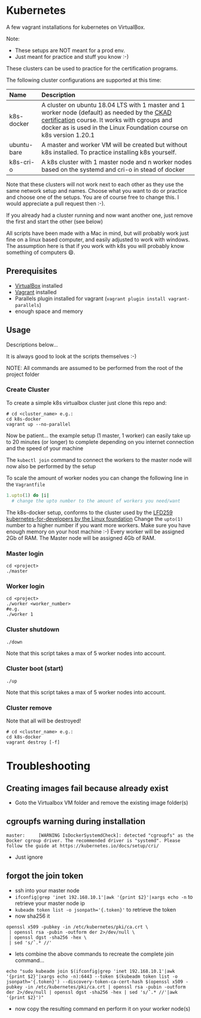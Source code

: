 # Kubernetes

A few vagrant installations for kubernetes on VirtualBox.

Note:

- These setups are NOT meant for a prod env.
- Just meant for practice and stuff you know :-)

These clusters can be used to practice for the certification programs.

The following cluster configurations are supported at this time:

| Name | Description |
| :---- | :-----------|
| k8s-docker | A cluster on ubuntu 18.04 LTS with 1 master and 1 worker node (default) as needed by the [CKAD certification](https://training.linuxfoundation.org/training/kubernetes-for-developers/) course. It works with cgroups and docker as is used in the Linux Foundation course on k8s version 1.20.1 |
| ubuntu-bare | A master and worker VM will be created but without k8s installed. To practice installing k8s yourself. |
| k8s-cri-o | A k8s cluster with 1 master node and n worker nodes based on the systemd and cri-o in stead of docker |

Note that these clusters will not work next to each other as they use the same
network setup and names. Choose what you want to do or practice and choose one
of the setups. You are of course free to change this. I would appreciate a pull
request then :-).

If you already had a cluster running and now want another one, just remove the
first and start the other (see below)

All scripts have been made with a Mac in mind, but will probably work just fine
on a linux based computer, and easily adjusted to work with windows. The
assumption here is that if you work with k8s you will probably know something of
computers 😄.

## Prerequisites

- [VirtualBox](https://www.virtualbox.org/) installed
- [Vagrant](https://www.vagrantup.com/docs/installation) installed
- Parallels plugin installed for vagrant (`vagrant plugin install vagrant-parallels`)
- enough space and memory

## Usage

Descriptions below...

It is always good to look at the scripts themselves :-)

NOTE: All commands are assumed to be performed from the root of the project
folder

### Create Cluster

To create a simple k8s virtualbox cluster just clone this repo and:

```shell
# cd <cluster_name> e.g.:
cd k8s-docker
vagrant up --no-parallel
```

Now be patient... the example setup (1 master, 1 worker) can easily take up to
20 minutes (or longer) to complete depending on you internet connection and the
speed of your machine

The `kubectl join` command to connect the workers to the master node will now
also be performed by the setup

To scale the amount of worker nodes you can change the following line in
the `Vagrantfile`

```ruby
1.upto(1) do |i|
  # change the upto number to the amount of workers you need/want
```

The k8s-docker setup, conforms to the cluster used by the
[LFD259 kubernetes-for-developers by the Linux foundation](https://training.linuxfoundation.org/training/kubernetes-for-developers/)
Change the `upto(1)` number to a higher number if you want more workers. Make
sure you have enough memory on your host machine :-)
Every worker will be assigned 2Gb of RAM. The Master node will be assigned 4Gb
of RAM.

### Master login

```shell
cd <project>
./master
```

### Worker login

```shell
cd <project>
./worker <worker_number>
#e.g.
./worker 1
```

### Cluster shutdown

```shell
./down
```

Note that this script takes a max of 5 worker nodes into account.

### Cluster boot (start)

```shell
./up
```

Note that this script takes a max of 5 worker nodes into account.

### Cluster remove

Note that all will be destroyed!

```shell
# cd <cluster_name> e.g.:
cd k8s-docker
vagrant destroy [-f]
```

# Troubleshooting

## Creating images fail because already exist

- Goto the Virtualbox VM folder and remove the existing image folder(s)

## cgroupfs warning during installation

```shell
master: 	[WARNING IsDockerSystemdCheck]: detected "cgroupfs" as the Docker cgroup driver. The recommended driver is "systemd". Please follow the guide at https://kubernetes.io/docs/setup/cri/
```

- Just ignore

## forgot the join token

- ssh into your master node
- `ifconfig|grep 'inet 192.168.10.1'|awk '{print $2}'|xargs echo -n` to retrieve
  your master node ip
- `kubeadm token list -o jsonpath='{.token}'` to retrieve the token
- now sha256 it

```shell
openssl x509 -pubkey -in /etc/kubernetes/pki/ca.crt \
 | openssl rsa -pubin -outform der 2>/dev/null \
 | openssl dgst -sha256 -hex \
 | sed 's/ˆ.* //'
```

- lets combine the above commands to recreate the complete join command...

```shell
echo "sudo kubeadm join $(ifconfig|grep 'inet 192.168.10.1'|awk '{print $2}'|xargs echo -n):6443 --token $(kubeadm token list -o jsonpath='{.token}') --discovery-token-ca-cert-hash $(openssl x509 -pubkey -in /etc/kubernetes/pki/ca.crt | openssl rsa -pubin -outform der 2>/dev/null | openssl dgst -sha256 -hex | sed 's/ˆ.* //'|awk '{print $2}')"
```

- now copy the resulting command en perform it on your worker node(s)
